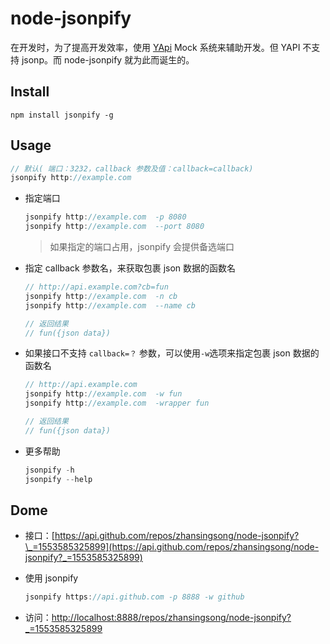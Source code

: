# node-jsonpify

在开发时，为了提高开发效率，使用 [YApi](https://github.com/YMFE/yapi) Mock 系统来辅助开发。但 YAPI 不支持 jsonp。而 node-jsonpify 就为此而诞生的。

## Install

```
npm install jsonpify -g
```

## Usage

```js
// 默认( 端口：3232，callback 参数及值：callback=callback)
jsonpify http://example.com
```

- 指定端口

  ```js
  jsonpify http://example.com  -p 8080
  jsonpify http://example.com  --port 8080
  ```

  > 如果指定的端口占用，jsonpify 会提供备选端口

- 指定 callback 参数名，来获取包裹 json 数据的函数名

  ```js
  // http://api.example.com?cb=fun
  jsonpify http://example.com  -n cb
  jsonpify http://example.com  --name cb

  // 返回结果
  // fun({json data})
  ```

- 如果接口不支持 `callback=？` 参数，可以使用`-w`选项来指定包裹 json 数据的函数名

  ```js
  // http://api.example.com
  jsonpify http://example.com  -w fun
  jsonpify http://example.com  -wrapper fun

  // 返回结果
  // fun({json data})
  ```

- 更多帮助

  ```js
  jsonpify -h
  jsonpify --help
  ```

## Dome

- 接口：[https://api.github.com/repos/zhansingsong/node-jsonpify?\_=1553585325899](https://api.github.com/repos/zhansingsong/node-jsonpify?_=1553585325899)

- 使用 jsonpify
  ```js
  jsonpify https://api.github.com -p 8888 -w github
  ```
- 访问：[http://localhost:8888/repos/zhansingsong/node-jsonpify?\_=1553585325899](http://localhost:8888/repos/zhansingsong/node-jsonpify?_=1553585325899)
